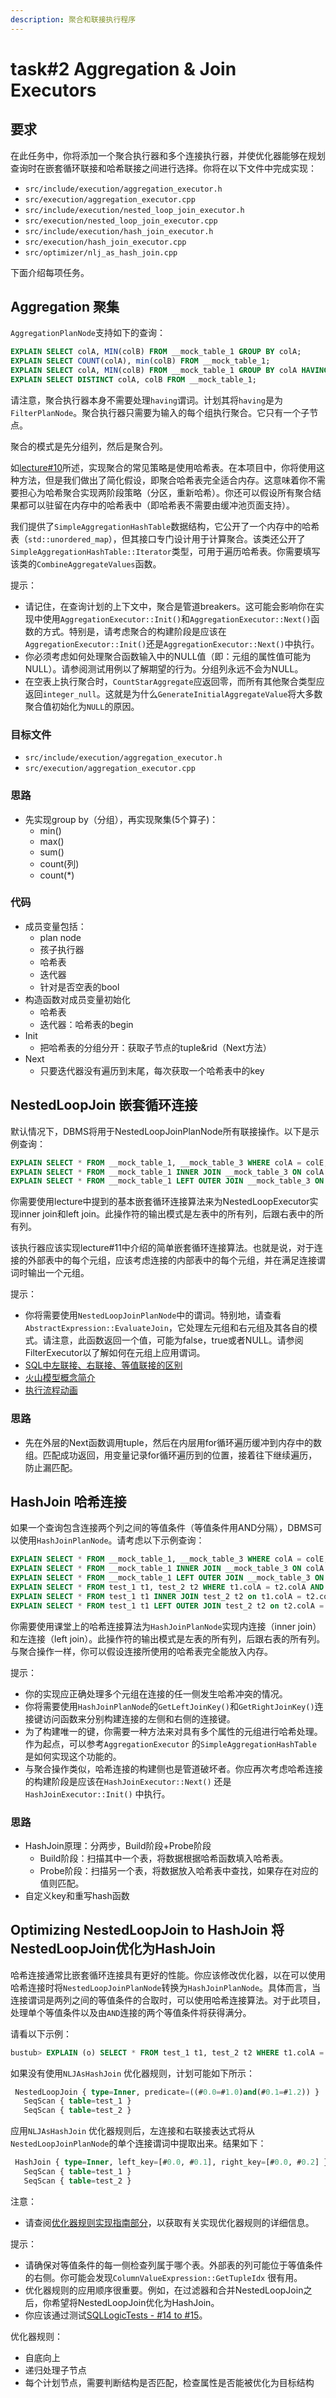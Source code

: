 ```yaml
---
description: 聚合和联接执行程序
---
```


# task#2 Aggregation & Join Executors

## 要求

在此任务中，你将添加一个聚合执行器和多个连接执行器，并使优化器能够在规划查询时在嵌套循环联接和哈希联接之间进行选择。你将在以下文件中完成实现：

* `src/include/execution/aggregation_executor.h`
* `src/execution/aggregation_executor.cpp`
* `src/include/execution/nested_loop_join_executor.h`
* `src/execution/nested_loop_join_executor.cpp`
* `src/include/execution/hash_join_executor.h`
* `src/execution/hash_join_executor.cpp`
* `src/optimizer/nlj_as_hash_join.cpp`

下面介绍每项任务。

## Aggregation 聚集

`AggregationPlanNode`支持如下的查询：

```sql
EXPLAIN SELECT colA, MIN(colB) FROM __mock_table_1 GROUP BY colA;
EXPLAIN SELECT COUNT(colA), min(colB) FROM __mock_table_1;
EXPLAIN SELECT colA, MIN(colB) FROM __mock_table_1 GROUP BY colA HAVING MAX(colB) > 10;
EXPLAIN SELECT DISTINCT colA, colB FROM __mock_table_1;
```

请注意，聚合执行器本身不需要处理`having`谓词。计划其将`having`是为`FilterPlanNode`。聚合执行器只需要为输入的每个组执行聚合。它只有一个子节点。

聚合的模式是先分组列，然后是聚合列。

如[lecture#10](https://15445.courses.cs.cmu.edu/fall2022/slides/)所述，实现聚合的常见策略是使用哈希表。在本项目中，你将使用这种方法，但是我们做出了简化假设，即聚合哈希表完全适合内存。这意味着你不需要担心为哈希聚合实现两阶段策略（分区，重新哈希）。你还可以假设所有聚合结果都可以驻留在内存中的哈希表中（即哈希表不需要由缓冲池页面支持）。

我们提供了`SimpleAggregationHashTable`数据结构，它公开了一个内存中的哈希表（`std::unordered_map`），但其接口专门设计用于计算聚合。该类还公开了`SimpleAggregationHashTable::Iterator`类型，可用于遍历哈希表。你需要填写该类的`CombineAggregateValues`函数。

提示：

* 请记住，在查询计划的上下文中，聚合是管道breakers。这可能会影响你在实现中使用`AggregationExecutor::Init()`和`AggregationExecutor::Next()`函数的方式。特别是，请考虑聚合的构建阶段是应该在`AggregationExecutor::Init()`还是`AggregationExecutor::Next()`中执行。
* 你必须考虑如何处理聚合函数输入中的NULL值（即：元组的属性值可能为NULL）。请参阅测试用例以了解期望的行为。分组列永远不会为NULL。
* 在空表上执行聚合时，`CountStarAggregate`应返回零，而所有其他聚合类型应返回`integer_null`。这就是为什么`GenerateInitialAggregateValue`将大多数聚合值初始化为`NULL`的原因。

### 目标文件

* `src/include/execution/aggregation_executor.h`
* `src/execution/aggregation_executor.cpp`

### 思路

* 先实现group by（分组），再实现聚集(5个算子)：
  * min()
  * max()
  * sum()
  * count(列)
  * count(\*)

### 代码

* 成员变量包括：
  * plan node
  * 孩子执行器
  * 哈希表
  * 迭代器
  * 针对是否空表的bool
* 构造函数对成员变量初始化
  * 哈希表
  * 迭代器：哈希表的begin
* Init
  * 把哈希表的分组分开：获取子节点的tuple\&rid（Next方法）
* Next
  * 只要迭代器没有遍历到末尾，每次获取一个哈希表中的key

## NestedLoopJoin 嵌套循环连接

默认情况下，DBMS将用于NestedLoopJoinPlanNode所有联接操作。以下是示例查询：

```sql
EXPLAIN SELECT * FROM __mock_table_1, __mock_table_3 WHERE colA = colE;
EXPLAIN SELECT * FROM __mock_table_1 INNER JOIN __mock_table_3 ON colA = colE;
EXPLAIN SELECT * FROM __mock_table_1 LEFT OUTER JOIN __mock_table_3 ON colA = colE;
```

你需要使用lecture中提到的基本嵌套循环连接算法来为NestedLoopExecutor实现inner join和left join。此操作符的输出模式是左表中的所有列，后跟右表中的所有列。

该执行器应该实现lecture#11中介绍的简单嵌套循环连接算法。也就是说，对于连接的外部表中的每个元组，应该考虑连接的内部表中的每个元组，并在满足连接谓词时输出一个元组。

提示：

* 你将需要使用`NestedLoopJoinPlanNode`中的谓词。特别地，请查看`AbstractExpression::EvaluateJoin`，它处理左元组和右元组及其各自的模式。请注意，此函数返回一个值，可能为false，true或者NULL。请参阅FilterExecutor以了解如何在元组上应用谓词。
* [SQL中左联接、右联接、等值联接的区别](https://www.jianshu.com/p/e7e6ce1200a4)
* [火山模型概念简介](https://zhuanlan.zhihu.com/p/478851521)
* [执行流程动画](https://cs186berkeley.net/resources/join-animations/)

### 思路

* 先在外层的Next函数调用tuple，然后在内层用for循环遍历缓冲到内存中的数组。匹配成功返回，用变量记录for循环遍历到的位置，接着往下继续遍历，防止漏匹配。

## HashJoin 哈希连接

如果一个查询包含连接两个列之间的等值条件（等值条件用AND分隔），DBMS可以使用`HashJoinPlanNode`。请考虑以下示例查询：

```sql
EXPLAIN SELECT * FROM __mock_table_1, __mock_table_3 WHERE colA = colE;
EXPLAIN SELECT * FROM __mock_table_1 INNER JOIN __mock_table_3 ON colA = colE;
EXPLAIN SELECT * FROM __mock_table_1 LEFT OUTER JOIN __mock_table_3 ON colA = colE;
EXPLAIN SELECT * FROM test_1 t1, test_2 t2 WHERE t1.colA = t2.colA AND t1.colB = t2.colC;
EXPLAIN SELECT * FROM test_1 t1 INNER JOIN test_2 t2 on t1.colA = t2.colA AND t2.colC = t1.colB;
EXPLAIN SELECT * FROM test_1 t1 LEFT OUTER JOIN test_2 t2 on t2.colA = t1.colA AND t2.colC = t1.colB;
```

你需要使用课堂上的哈希连接算法为`HashJoinPlanNode`实现内连接（inner join）和左连接（left join）。此操作符的输出模式是左表的所有列，后跟右表的所有列。与聚合操作一样，你可以假设连接所使用的哈希表完全能放入内存。

提示：

* 你的实现应正确处理多个元组在连接的任一侧发生哈希冲突的情况。
* 你将需要使用`HashJoinPlanNode`的`GetLeftJoinKey()`和`GetRightJoinKey()`连接键访问函数来分别构建连接的左侧和右侧的连接键。
* 为了构建唯一的键，你需要一种方法来对具有多个属性的元组进行哈希处理。作为起点，可以参考`AggregationExecutor` 的`SimpleAggregationHashTable` 是如何实现这个功能的。
* 与聚合操作类似，哈希连接的构建侧也是管道破坏者。你应再次考虑哈希连接的构建阶段是应该在`HashJoinExecutor::Next()` 还是`HashJoinExecutor::Init()` 中执行。

### 思路

* HashJoin原理：分两步，Build阶段+Probe阶段
  * Build阶段：扫描其中一个表，将数据根据哈希函数填入哈希表。
  * Probe阶段：扫描另一个表，将数据放入哈希表中查找，如果存在对应的值则匹配。
* 自定义key和重写hash函数

## Optimizing NestedLoopJoin to HashJoin 将NestedLoopJoin优化为HashJoin

哈希连接通常比嵌套循环连接具有更好的性能。你应该修改优化器，以在可以使用哈希连接时将`NestedLoopJoinPlanNode`转换为`HashJoinPlanNode`。具体而言，当连接谓词是两列之间的等值条件的合取时，可以使用哈希连接算法。对于此项目，处理单个等值条件以及由`AND`连接的两个等值条件将获得满分。

请看以下示例：

```sql
bustub> EXPLAIN (o) SELECT * FROM test_1 t1, test_2 t2 WHERE t1.colA = t2.colA AND t1.colB = t2.colC;
```

如果没有使用`NLJAsHashJoin` 优化器规则，计划可能如下所示：

```sql
 NestedLoopJoin { type=Inner, predicate=((#0.0=#1.0)and(#0.1=#1.2)) } 
   SeqScan { table=test_1 }                                           
   SeqScan { table=test_2 }
```

应用`NLJAsHashJoin` 优化器规则后，左连接和右联接表达式将从`NestedLoopJoinPlanNode`的单个连接谓词中提取出来。结果如下：

```sql
 HashJoin { type=Inner, left_key=[#0.0, #0.1], right_key=[#0.0, #0.2] } 
   SeqScan { table=test_1 }                                             
   SeqScan { table=test_2 } 
```

注意：

* 请查阅[优化器规则实现指南部分](https://15445.courses.cs.cmu.edu/spring2023/project3/##optimizer-rule-implementation-guide)，以获取有关实现优化器规则的详细信息。

提示：

* 请确保对等值条件的每一侧检查列属于哪个表。外部表的列可能位于等值条件的右侧。你可能会发现`ColumnValueExpression::GetTupleIdx` 很有用。
* 优化器规则的应用顺序很重要。例如，在过滤器和合并NestedLoopJoin之后，你希望将NestedLoopJoin优化为HashJoin。
* 你应该通过测试[SQLLogicTests - #14 to #15](https://15445.courses.cs.cmu.edu/spring2023/project3/#testing)。

优化器规则：

* 自底向上
* 递归处理子节点
* 每个计划节点，需要判断结构是否匹配，检查属性是否能被优化为目标结构

